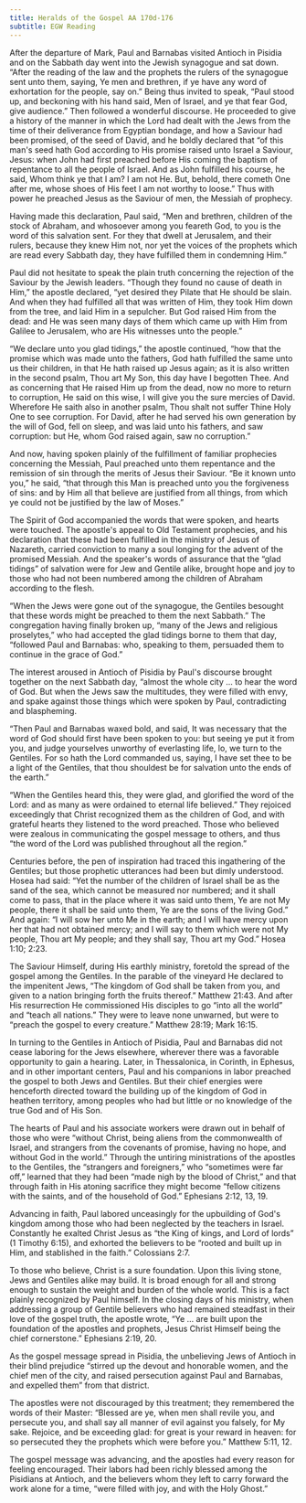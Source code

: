 ```yaml
---
title: Heralds of the Gospel AA 170d-176
subtitle: EGW Reading
---
```


After the departure of Mark, Paul and Barnabas visited Antioch in Pisidia and on the Sabbath day went into the Jewish synagogue and sat down. “After the reading of the law and the prophets the rulers of the synagogue sent unto them, saying, Ye men and brethren, if ye have any word of exhortation for the people, say on.” Being thus invited to speak, “Paul stood up, and beckoning with his hand said, Men of Israel, and ye that fear God, give audience.” Then followed a wonderful discourse. He proceeded to give a history of the manner in which the Lord had dealt with the Jews from the time of their deliverance from Egyptian bondage, and how a Saviour had been promised, of the seed of David, and he boldly declared that “of this man's seed hath God according to His promise raised unto Israel a Saviour, Jesus: when John had first preached before His coming the baptism of repentance to all the people of Israel. And as John fulfilled his course, he said, Whom think ye that I am? I am not He. But, behold, there cometh One after me, whose shoes of His feet I am not worthy to loose.” Thus with power he preached Jesus as the Saviour of men, the Messiah of prophecy.

Having made this declaration, Paul said, “Men and brethren, children of the stock of Abraham, and whosoever among you feareth God, to you is the word of this salvation sent. For they that dwell at Jerusalem, and their rulers, because they knew Him not, nor yet the voices of the prophets which are read every Sabbath day, they have fulfilled them in condemning Him.”

Paul did not hesitate to speak the plain truth concerning the rejection of the Saviour by the Jewish leaders. “Though they found no cause of death in Him,” the apostle declared, “yet desired they Pilate that He should be slain. And when they had fulfilled all that was written of Him, they took Him down from the tree, and laid Him in a sepulcher. But God raised Him from the dead: and He was seen many days of them which came up with Him from Galilee to Jerusalem, who are His witnesses unto the people.”

“We declare unto you glad tidings,” the apostle continued, “how that the promise which was made unto the fathers, God hath fulfilled the same unto us their children, in that He hath raised up Jesus again; as it is also written in the second psalm, Thou art My Son, this day have I begotten Thee. And as concerning that He raised Him up from the dead, now no more to return to corruption, He said on this wise, I will give you the sure mercies of David. Wherefore He saith also in another psalm, Thou shalt not suffer Thine Holy One to see corruption. For David, after he had served his own generation by the will of God, fell on sleep, and was laid unto his fathers, and saw corruption: but He, whom God raised again, saw no corruption.”

And now, having spoken plainly of the fulfillment of familiar prophecies concerning the Messiah, Paul preached unto them repentance and the remission of sin through the merits of Jesus their Saviour. “Be it known unto you,” he said, “that through this Man is preached unto you the forgiveness of sins: and by Him all that believe are justified from all things, from which ye could not be justified by the law of Moses.”

The Spirit of God accompanied the words that were spoken, and hearts were touched. The apostle's appeal to Old Testament prophecies, and his declaration that these had been fulfilled in the ministry of Jesus of Nazareth, carried conviction to many a soul longing for the advent of the promised Messiah. And the speaker's words of assurance that the “glad tidings” of salvation were for Jew and Gentile alike, brought hope and joy to those who had not been numbered among the children of Abraham according to the flesh.

“When the Jews were gone out of the synagogue, the Gentiles besought that these words might be preached to them the next Sabbath.” The congregation having finally broken up, “many of the Jews and religious proselytes,” who had accepted the glad tidings borne to them that day, “followed Paul and Barnabas: who, speaking to them, persuaded them to continue in the grace of God.”

The interest aroused in Antioch of Pisidia by Paul's discourse brought together on the next Sabbath day, “almost the whole city ... to hear the word of God. But when the Jews saw the multitudes, they were filled with envy, and spake against those things which were spoken by Paul, contradicting and blaspheming.

“Then Paul and Barnabas waxed bold, and said, It was necessary that the word of God should first have been spoken to you: but seeing ye put it from you, and judge yourselves unworthy of everlasting life, lo, we turn to the Gentiles. For so hath the Lord commanded us, saying, I have set thee to be a light of the Gentiles, that thou shouldest be for salvation unto the ends of the earth.”

“When the Gentiles heard this, they were glad, and glorified the word of the Lord: and as many as were ordained to eternal life believed.” They rejoiced exceedingly that Christ recognized them as the children of God, and with grateful hearts they listened to the word preached. Those who believed were zealous in communicating the gospel message to others, and thus “the word of the Lord was published throughout all the region.”

Centuries before, the pen of inspiration had traced this ingathering of the Gentiles; but those prophetic utterances had been but dimly understood. Hosea had said: “Yet the number of the children of Israel shall be as the sand of the sea, which cannot be measured nor numbered; and it shall come to pass, that in the place where it was said unto them, Ye are not My people, there it shall be said unto them, Ye are the sons of the living God.” And again: “I will sow her unto Me in the earth; and I will have mercy upon her that had not obtained mercy; and I will say to them which were not My people, Thou art My people; and they shall say, Thou art my God.” Hosea 1:10; 2:23.

The Saviour Himself, during His earthly ministry, foretold the spread of the gospel among the Gentiles. In the parable of the vineyard He declared to the impenitent Jews, “The kingdom of God shall be taken from you, and given to a nation bringing forth the fruits thereof.” Matthew 21:43. And after His resurrection He commissioned His disciples to go “into all the world” and “teach all nations.” They were to leave none unwarned, but were to “preach the gospel to every creature.” Matthew 28:19; Mark 16:15.

In turning to the Gentiles in Antioch of Pisidia, Paul and Barnabas did not cease laboring for the Jews elsewhere, wherever there was a favorable opportunity to gain a hearing. Later, in Thessalonica, in Corinth, in Ephesus, and in other important centers, Paul and his companions in labor preached the gospel to both Jews and Gentiles. But their chief energies were henceforth directed toward the building up of the kingdom of God in heathen territory, among peoples who had but little or no knowledge of the true God and of His Son.

The hearts of Paul and his associate workers were drawn out in behalf of those who were “without Christ, being aliens from the commonwealth of Israel, and strangers from the covenants of promise, having no hope, and without God in the world.” Through the untiring ministrations of the apostles to the Gentiles, the “strangers and foreigners,” who “sometimes were far off,” learned that they had been “made nigh by the blood of Christ,” and that through faith in His atoning sacrifice they might become “fellow citizens with the saints, and of the household of God.” Ephesians 2:12, 13, 19.

Advancing in faith, Paul labored unceasingly for the upbuilding of God's kingdom among those who had been neglected by the teachers in Israel. Constantly he exalted Christ Jesus as “the King of kings, and Lord of lords” (1 Timothy 6:15), and exhorted the believers to be “rooted and built up in Him, and stablished in the faith.” Colossians 2:7.

To those who believe, Christ is a sure foundation. Upon this living stone, Jews and Gentiles alike may build. It is broad enough for all and strong enough to sustain the weight and burden of the whole world. This is a fact plainly recognized by Paul himself. In the closing days of his ministry, when addressing a group of Gentile believers who had remained steadfast in their love of the gospel truth, the apostle wrote, “Ye ... are built upon the foundation of the apostles and prophets, Jesus Christ Himself being the chief cornerstone.” Ephesians 2:19, 20.

As the gospel message spread in Pisidia, the unbelieving Jews of Antioch in their blind prejudice “stirred up the devout and honorable women, and the chief men of the city, and raised persecution against Paul and Barnabas, and expelled them” from that district.

The apostles were not discouraged by this treatment; they remembered the words of their Master: “Blessed are ye, when men shall revile you, and persecute you, and shall say all manner of evil against you falsely, for My sake. Rejoice, and be exceeding glad: for great is your reward in heaven: for so persecuted they the prophets which were before you.” Matthew 5:11, 12.

The gospel message was advancing, and the apostles had every reason for feeling encouraged. Their labors had been richly blessed among the Pisidians at Antioch, and the believers whom they left to carry forward the work alone for a time, “were filled with joy, and with the Holy Ghost.”